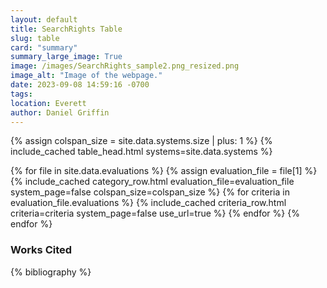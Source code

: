 ```yaml
---
layout: default
title: SearchRights Table
slug: table
card: "summary"
summary_large_image: True
image: /images/SearchRights_sample2.png_resized.png
image_alt: "Image of the webpage."
date: 2023-09-08 14:59:16 -0700
tags:
location: Everett
author: Daniel Griffin
---
```

{% assign colspan_size = site.data.systems.size | plus: 1 %}
{% include_cached table_head.html systems=site.data.systems %}
<tbody>
{% for file in site.data.evaluations %}
{% assign evaluation_file = file[1] %}
{% include_cached category_row.html evaluation_file=evaluation_file system_page=false colspan_size=colspan_size %}
{% for criteria in evaluation_file.evaluations %}
<!-- Criteria rows -->
{% include_cached criteria_row.html criteria=criteria system_page=false use_url=true %}
{% endfor %}
{% endfor %}
</tbody>
</table>

<h3>Works Cited</h3>

<div class="mx-3">
{% bibliography %}
</div>